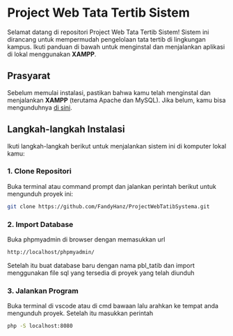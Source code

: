 # Project Web Tata Tertib Sistem

Selamat datang di repositori Project Web Tata Tertib Sistem! Sistem ini dirancang untuk mempermudah pengelolaan tata tertib di lingkungan kampus. Ikuti panduan di bawah untuk menginstal dan menjalankan aplikasi di lokal menggunakan **XAMPP**.

## Prasyarat

Sebelum memulai instalasi, pastikan bahwa kamu telah menginstal dan menjalankan **XAMPP** (terutama Apache dan MySQL). Jika belum, kamu bisa mengunduhnya [di sini](https://www.apachefriends.org/index.html).

## Langkah-langkah Instalasi

Ikuti langkah-langkah berikut untuk menjalankan sistem ini di komputer lokal kamu:

### 1. **Clone Repositori**

Buka terminal atau command prompt dan jalankan perintah berikut untuk mengunduh proyek ini:

```bash
git clone https://github.com/FandyHanz/ProjectWebTatibSystema.git
```

### 2. **Import Database**

Buka phpmyadmin di browser dengan memasukkan url
```bash
http://localhost/phpmyadmin/
```
Setelah itu buat database baru dengan nama pbl_tatib dan import menggunakan file sql yang tersedia di proyek yang telah diunduh

### 3. **Jalankan Program**

Buka terminal di vscode atau di cmd bawaan lalu arahkan ke tempat anda mengunduh proyek. Setelah itu masukkan perintah
```bash
php -S localhost:8080
```
